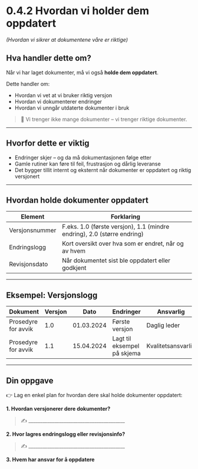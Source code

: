 # 0.4.2 Hvordan vi holder dem oppdatert  
*(Hvordan vi sikrer at dokumentene våre er riktige)*

## Hva handler dette om?

Når vi har laget dokumenter, må vi også **holde dem oppdatert**.

Dette handler om:
- Hvordan vi vet at vi bruker riktig versjon
- Hvordan vi dokumenterer endringer
- Hvordan vi unngår utdaterte dokumenter i bruk

> 📌 Vi trenger ikke mange dokumenter – vi trenger riktige dokumenter.

---

## Hvorfor dette er viktig

- Endringer skjer – og da må dokumentasjonen følge etter
- Gamle rutiner kan føre til feil, frustrasjon og dårlig leveranse
- Det bygger tillit internt og eksternt når dokumenter er oppdatert og riktig versjonert

---

## Hvordan holde dokumenter oppdatert

| Element | Forklaring |
|---------|------------|
| Versjonsnummer | F.eks. 1.0 (første versjon), 1.1 (mindre endring), 2.0 (større endring) |
| Endringslogg | Kort oversikt over hva som er endret, når og av hvem |
| Revisjonsdato | Når dokumentet sist ble oppdatert eller godkjent |

---

## Eksempel: Versjonslogg

| Dokument | Versjon | Dato | Endringer | Ansvarlig |
|----------|---------|------|-----------|------------|
| Prosedyre for avvik | 1.0 | 01.03.2024 | Første versjon | Daglig leder |
| Prosedyre for avvik | 1.1 | 15.04.2024 | Lagt til eksempel på skjema | Kvalitetsansvarlig |

---

## Din oppgave

👉 Lag en enkel plan for hvordan dere skal holde dokumenter oppdatert:

**1. Hvordan versjonerer dere dokumenter?**  
> ✍️ _________________________________________

**2. Hvor lagres endringslogg eller revisjonsinfo?**  
> ✍️ _________________________________________

**3. Hvem har ansvar for å oppdatere**
